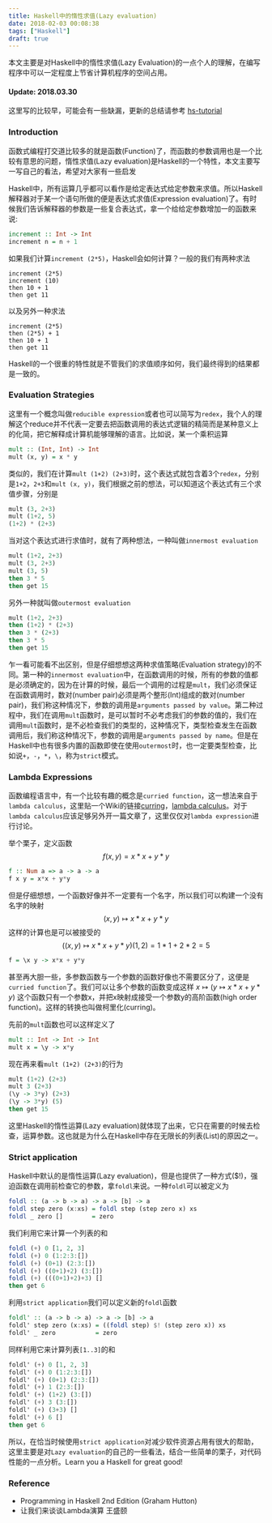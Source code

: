 ```yaml
---
title: Haskell中的惰性求值(Lazy evaluation)
date: 2018-02-03 00:08:38
tags: ["Haskell"]
draft: true
---
```


本文主要是对Haskell中的惰性求值(Lazy Evaluation)的一点个人的理解，在编写程序中可以一定程度上节省计算机程序的空间占用。
<!--more-->
#### Update: 2018.03.30
这里写的比较早，可能会有一些缺漏，更新的总结请参考 [hs-tutorial](https://higuoxing.com/notes/hs-tutorial)

### Introduction
函数式编程打交道比较多的就是函数(Function)了，而函数的参数调用也是一个比较有意思的问题，惰性求值(Lazy evaluation)是Haskell的一个特性，本文主要写一写自己的看法，希望对大家有一些启发

Haskell中，所有运算几乎都可以看作是给定表达式给定参数来求值。所以Haskell解释器对于某一个语句所做的便是表达式求值(Expression evaluation)了。有时候我们告诉解释器的参数是一些复合表达式，拿一个给给定参数增加一的函数来说:

```haskell
increment :: Int -> Int
increment n = n + 1
```

如果我们计算`increment (2*5)`，Haskell会如何计算？一般的我们有两种求法

```
increment (2*5)
increment (10)
then 10 + 1
then get 11
```

以及另外一种求法

```
increment (2*5)
then (2*5) + 1
then 10 + 1
then get 11
```

Haskell的一个很重的特性就是不管我们的求值顺序如何，我们最终得到的结果都是一致的。

### Evaluation Strategies
这里有一个概念叫做`reducible expression`或者也可以简写为`redex`，我个人的理解这个reduce并不代表一定要去把函数调用的表达式逻辑的精简而是某种意义上的化简，把它解释成计算机能够理解的语言。比如说，某一个乘积运算

```haskell
mult :: (Int, Int) -> Int
mult (x, y) = x * y
```

类似的，我们在计算`mult (1+2) (2+3)`时，这个表达式就包含着3个`redex`，分别是`1+2`，`2+3`和`mult (x, y)`，我们根据之前的想法，可以知道这个表达式有三个求值步骤，分别是

```haskell
mult (3, 2+3)
mult (1+2, 5)
(1+2) * (2+3)
```

当对这个表达式进行求值时，就有了两种想法，一种叫做`innermost evaluation`

```haskell
mult (1+2, 2+3)
mult (3, 2+3)
mult (3, 5)
then 3 * 5
then get 15
```

另外一种就叫做`outermost evaluation`

```haskell
mult (1+2, 2+3)
then (1+2) * (2+3)
then 3 * (2+3)
then 3 * 5
then get 15
```

乍一看可能看不出区别，但是仔细想想这两种求值策略(Evaluation strategy)的不同。第一种的`innermost evaluation`中，在函数调用的时候，所有的参数的值都是必须确定的，因为在计算的时候，最后一个调用的过程是`mult`，我们必须保证在函数调用时，数对(number pair)必须是两个整形(Int)组成的数对(number pair)，我们称这种情况下，参数的调用是`arguments passed by value`。第二种过程中，我们在调用`mult`函数时，是可以暂时不必考虑我们的参数的值的，我们在调用`mult`函数时，是不必检查我们的类型的，这种情况下，类型检查发生在函数调用后，我们称这种情况下，参数的调用是`arguments passed by name`。但是在Haskell中也有很多内置的函数即使在使用`outermost`时，也一定要类型检查，比如说`+`，`-`，`*`，`\`，称为`strict`模式。

### Lambda Expressions

函数编程语言中，有一个比较有趣的概念是`curried function`，这一想法来自于`lambda calculus`，这里贴一个Wiki的链接[curring](https://en.wikipedia.org/wiki/Currying)，[lambda calculus](https://en.wikipedia.org/wiki/Lambda_calculus)。对于`lambda calculus`应该足够另外开一篇文章了，这里仅仅对`lambda expression`进行讨论。

举个栗子，定义函数 $$f(x,y) = x * x + y * y$$

```haskell
f :: Num a => a -> a -> a
f x y = x*x + y*y
```

但是仔细想想，一个函数好像并不一定要有一个名字，所以我们可以构建一个没有名字的映射 $$(x,y) \mapsto x*x + y*y$$ 这样的计算也是可以被接受的 $$((x,y)\mapsto x*x + y*y)(1,2)=1*1+2*2=5$$

```haskell
f = \x y -> x*x + y*y
```

甚至再大胆一些，多参数函数与一个参数的函数好像也不需要区分了，这便是`curried function`了。我们可以让多个参数的函数变成这样 $x \mapsto (y \mapsto x*x + y*y)$ 这个函数只有一个参数x，并把x映射成接受一个参数y的高阶函数(high order function)。这样的转换也叫做柯里化(curring)。

先前的`mult`函数也可以这样定义了

```haskell
mult :: Int -> Int -> Int
mult x = \y -> x*y
```

现在再来看`mult (1+2) (2+3)`的行为

```haskell
mult (1+2) (2+3)
mult 3 (2+3)
(\y -> 3*y) (2+3)
(\y -> 3*y) (5)
then get 15
```
这里Haskell的惰性运算(Lazy evaluation)就体现了出来，它只在需要的时候去检查，运算参数。这也就是为什么在Haskell中存在无限长的列表(List)的原因之一。

### Strict application

Haskell中默认的是惰性运算(Lazy evaluation)，但是也提供了一种方式($!)，强迫函数在调用前检查它的参数，拿`foldl`来说。一种`foldl`可以被定义为

```haskell
foldl :: (a -> b -> a) -> a -> [b] -> a
foldl step zero (x:xs) = foldl step (step zero x) xs
foldl _ zero []        = zero
```

我们利用它来计算一个列表的和

```haskell
foldl (+) 0 [1, 2, 3]
foldl (+) 0 (1:2:3:[])
foldl (+) (0+1) (2:3:[])
foldl (+) ((0+1)+2) (3:[])
foldl (+) (((0+1)+2)+3) []
then get 6
```

利用`strict application`我们可以定义新的`foldl`函数

```haskell
foldl' :: (a -> b -> a) -> a -> [b] -> a
foldl' step zero (x:xs) = ((foldl step) $! (step zero x)) xs
foldl' _ zero           = zero
```

同样利用它来计算列表`[1..3]`的和

```haskell
foldl' (+) 0 [1, 2, 3]
foldl' (+) 0 (1:2:3:[])
foldl' (+) (0+1) (2:3:[])
foldl' (+) 1 (2:3:[])
foldl' (+) (1+2) (3:[])
foldl' (+) 3 (3:[])
foldl' (+) (3+3) []
foldl' (+) 6 []
then get 6
```

所以，在恰当时候使用`strict application`对减少软件资源占用有很大的帮助，这里主要是对`Lazy evaluation`的自己的一些看法，结合一些简单的栗子，对代码性能的一点分析。Learn you a Haskell for great good!

### Reference

* Programming in Haskell 2nd Edition (Graham Hutton)
* 让我们来谈谈Lambda演算 王盛颐

